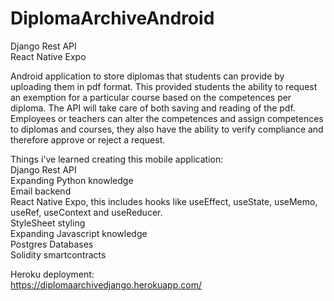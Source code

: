 # DiplomaArchiveAndroid

Django Rest API  
React Native Expo

Android application to store diplomas that students can provide by uploading them in pdf format. This provided students the ability to request an exemption for a particular course based on the competences per diploma.
The API will take care of both saving and reading of the pdf.
Employees or teachers can alter the competences and assign competences to diplomas and courses, they also have the ability to verify compliance and therefore approve or reject a request.

Things i've learned creating this mobile application:  
Django Rest API  
Expanding Python knowledge  
Email backend  
React Native Expo, this includes hooks like useEffect, useState, useMemo, useRef, useContext and useReducer.   
StyleSheet styling  
Expanding Javascript knowledge  
Postgres Databases  
Solidity smartcontracts  
  
Heroku deployment:  
https://diplomaarchivedjango.herokuapp.com/

